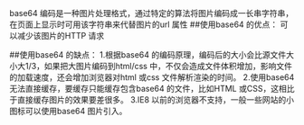 base64 编码是一种图片处理格式，通过特定的算法将图片编码成一长串字符串，在页面上显示时可用该字符串来代替图片的url 属性
##使用base64 的优点：
可以减少该图片的HTTP 请求

##使用base64 的缺点：
1.根据base64 的编码原理，编码后的大小会比源文件大小大1/3，如果把大图片编码到html/css 中，不仅会造成文件体积增加，影响文件的加载速度，还会增加浏览器对html 或css 文件解析渲染的时间。
2.使用base64 无法直接缓存，要缓存只能缓存包含base64 的文件，比如HTML 或CSS，这相比于直接缓存图片的效果要差很多。
3.IE8 以前的浏览器不支持，一般一些网站的小图标可以使用base64 图片引入。